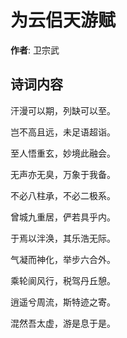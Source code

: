 # 为云侣天游赋

**作者**: 卫宗武

## 诗词内容

汗漫可以期，列缺可以至。

岂不高且远，未足语超诣。

至人悟重玄，妙境此融会。

无声亦无臭，万象于我备。

不必八柱承，不必二极系。

曾城九重居，俨若具乎内。

于焉以泮涣，其乐浩无际。

气凝而神化，举步六合外。

乘轮阆风行，税驾丹丘憩。

逍遥兮周流，斯特迹之寄。

混然吾太虚，游是息于是。

